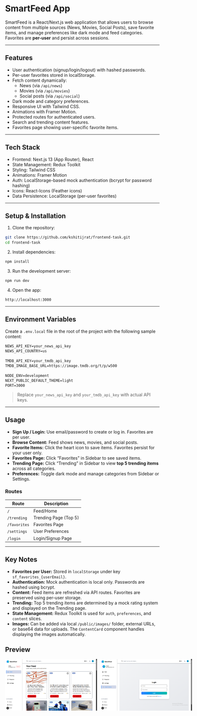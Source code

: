 # SmartFeed App

SmartFeed is a React/Next.js web application that allows users to browse content from multiple sources (News, Movies, Social Posts), save favorite items, and manage preferences like dark mode and feed categories. Favorites are **per-user** and persist across sessions.

---

## Features

- User authentication (signup/login/logout) with hashed passwords.
- Per-user favorites stored in localStorage.
- Fetch content dynamically:
  - News (via `/api/news`)
  - Movies (via `/api/movies`)
  - Social posts (via `/api/social`)
- Dark mode and category preferences.
- Responsive UI with Tailwind CSS.
- Animations with Framer Motion.
- Protected routes for authenticated users.
- Search and trending content features.
- Favorites page showing user-specific favorite items.

---

## Tech Stack

- Frontend: Next.js 13 (App Router), React
- State Management: Redux Toolkit
- Styling: Tailwind CSS
- Animations: Framer Motion
- Auth: LocalStorage-based mock authentication (bcrypt for password hashing)
- Icons: React-Icons (Feather icons)
- Data Persistence: LocalStorage (per-user favorites)

---

## Setup & Installation

1. Clone the repository:

```bash
git clone https://github.com/kshitijrat/frontend-task.git
cd frontend-task
````

2. Install dependencies:

```bash
npm install
```

3. Run the development server:

```bash
npm run dev
```

4. Open the app:

```
http://localhost:3000
```

---

## **Environment Variables**

Create a `.env.local` file in the root of the project with the following sample content:

```env
NEWS_API_KEY=your_news_api_key
NEWS_API_COUNTRY=us

TMDB_API_KEY=your_tmdb_api_key
TMDB_IMAGE_BASE_URL=https://image.tmdb.org/t/p/w500

NODE_ENV=development
NEXT_PUBLIC_DEFAULT_THEME=light
PORT=3000
```

> Replace `your_news_api_key` and `your_tmdb_api_key` with actual API keys.

---

## **Usage**

* **Sign Up / Login:** Use email/password to create or log in. Favorites are per user.
* **Browse Content:** Feed shows news, movies, and social posts.
* **Favorite Items:** Click the heart icon to save items. Favorites persist for your user only.
* **Favorites Page:** Click “Favorites” in Sidebar to see saved items.
* **Trending Page:** Click “Trending” in Sidebar to view **top 5 trending items** across all categories.
* **Preferences:** Toggle dark mode and manage categories from Sidebar or Settings.

### Routes

| Route        | Description           |
| ------------ | --------------------- |
| `/`          | Feed/Home             |
| `/trending`  | Trending Page (Top 5) |
| `/favorites` | Favorites Page        |
| `/settings`  | User Preferences      |
| `/login`     | Login/Signup Page     |

---

## **Key Notes**

* **Favorites per User:** Stored in `localStorage` under key `sf_favorites_{userEmail}`.
* **Authentication:** Mock authentication is local only. Passwords are hashed using bcrypt.
* **Content:** Feed items are refreshed via API routes. Favorites are preserved using per-user storage.
* **Trending:** Top 5 trending items are determined by a mock rating system and displayed on the Trending page.
* **State Management:** Redux Toolkit is used for `auth`, `preferences`, and `content` slices.
* **Images:** Can be added via local `/public/images/` folder, external URLs, or base64 data for uploads. The `ContentCard` component handles displaying the images automatically.


## **Preview**

<div style="display: flex; gap: 10px;">
  <img src="public/images/feed.png" alt="Feed Preview" width="300"/>
  <img src="public/images/login.png" alt="Trending Preview" width="300"/>
</div>
